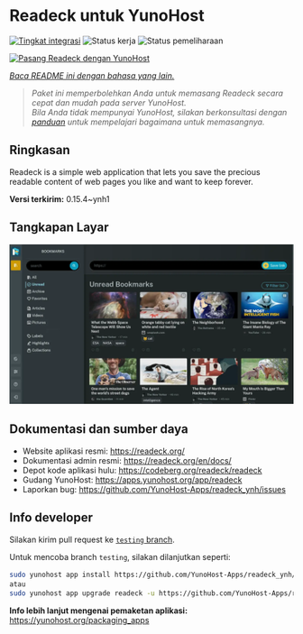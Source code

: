 <!--
N.B.: README ini dibuat secara otomatis oleh <https://github.com/YunoHost/apps/tree/master/tools/readme_generator>
Ini TIDAK boleh diedit dengan tangan.
-->

# Readeck untuk YunoHost

[![Tingkat integrasi](https://dash.yunohost.org/integration/readeck.svg)](https://ci-apps.yunohost.org/ci/apps/readeck/) ![Status kerja](https://ci-apps.yunohost.org/ci/badges/readeck.status.svg) ![Status pemeliharaan](https://ci-apps.yunohost.org/ci/badges/readeck.maintain.svg)

[![Pasang Readeck dengan YunoHost](https://install-app.yunohost.org/install-with-yunohost.svg)](https://install-app.yunohost.org/?app=readeck)

*[Baca README ini dengan bahasa yang lain.](./ALL_README.md)*

> *Paket ini memperbolehkan Anda untuk memasang Readeck secara cepat dan mudah pada server YunoHost.*  
> *Bila Anda tidak mempunyai YunoHost, silakan berkonsultasi dengan [panduan](https://yunohost.org/install) untuk mempelajari bagaimana untuk memasangnya.*

## Ringkasan

Readeck is a simple web application that lets you save the precious readable content of web pages you like and want to keep forever.

**Versi terkirim:** 0.15.4~ynh1

## Tangkapan Layar

![Tangkapan Layar pada Readeck](./doc/screenshots/dark.webp)

## Dokumentasi dan sumber daya

- Website aplikasi resmi: <https://readeck.org/>
- Dokumentasi admin resmi: <https://readeck.org/en/docs/>
- Depot kode aplikasi hulu: <https://codeberg.org/readeck/readeck>
- Gudang YunoHost: <https://apps.yunohost.org/app/readeck>
- Laporkan bug: <https://github.com/YunoHost-Apps/readeck_ynh/issues>

## Info developer

Silakan kirim pull request ke [`testing` branch](https://github.com/YunoHost-Apps/readeck_ynh/tree/testing).

Untuk mencoba branch `testing`, silakan dilanjutkan seperti:

```bash
sudo yunohost app install https://github.com/YunoHost-Apps/readeck_ynh/tree/testing --debug
atau
sudo yunohost app upgrade readeck -u https://github.com/YunoHost-Apps/readeck_ynh/tree/testing --debug
```

**Info lebih lanjut mengenai pemaketan aplikasi:** <https://yunohost.org/packaging_apps>
